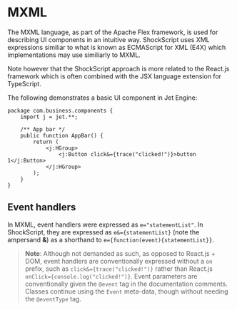 # MXML

The MXML language, as part of the Apache Flex framework, is used for describing UI components in an intuitive way. ShockScript uses XML expressions similiar to what is known as ECMAScript for XML (E4X) which implementations may use similiarly to MXML.

Note however that the ShockScript approach is more related to the React.js framework which is often combined with the JSX language extension for TypeScript.

The following demonstrates a basic UI component in Jet Engine:

```
package com.business.components {
    import j = jet.**;

    /** App bar */
    public function AppBar() {
        return (
            <j:HGroup>
                <j:Button click&={trace("clicked!")}>button 1</j:Button>
            </j:HGroup>
        );
    }
}
```

## Event handlers

In MXML, event handlers were expressed as `e="statementList"`. In ShockScript, they are expressed as `e&={statementList}` (note the ampersand **\&**) as a shorthand to `e={function(event){statementList}}`.

> **Note**: Although not demanded as such, as opposed to React.js + DOM, event handlers are conventionally expressed without a `on` prefix, such as `click&={trace("clicked!")}` rather than React.js `onClick={console.log("clicked!")}`. Event parameters are conventionally given the `@event` tag in the documentation comments. Classes continue using the `Event` meta-data, though without needing the `@eventType` tag.